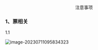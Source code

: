 <center>注意事项</center>

### 1、票相关

1.1 

![image-20230711095834323](C:\Users\jiangzhuangzhuang\AppData\Roaming\Typora\typora-user-images\image-20230711095834323.png)

